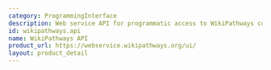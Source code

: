 ```yaml
---
category: ProgrammingInterface
description: Web service API for programmatic access to WikiPathways content
id: wikipathways.api
name: WikiPathways API
product_url: https://webservice.wikipathways.org/ui/
layout: product_detail
---
```

